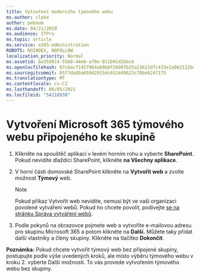 ```yaml
---
title: Vytvoření moderního týmového webu
ms.author: clake
author: pebaum
ms.date: 04/21/2020
ms.audience: ITPro
ms.topic: article
ms.service: o365-administration
ROBOTS: NOINDEX, NOFOLLOW
localization_priority: Normal
ms.assetid: ba35d814-55b8-44e6-a70e-011b91d2bbcb
ms.openlocfilehash: 07c6acf1457964ab9b8f26007b25a23621dfc433e1a062122bd67039d793e350
ms.sourcegitcommit: b5f7da89a650d2915dc652449623c78be6247175
ms.translationtype: MT
ms.contentlocale: cs-CZ
ms.lasthandoff: 08/05/2021
ms.locfileid: "54118938"
---
```

# <a name="create-a-microsoft-365-group-connected-team-site"></a>Vytvoření Microsoft 365 týmového webu připojeného ke skupině

1. Klikněte na spouštěč aplikací v levém horním rohu a vyberte **SharePoint**. Pokud nevidíte dlaždici SharePoint, klikněte **na Všechny aplikace**.
    
2. V horní části domovské SharePoint klikněte na **Vytvořit web** a zvolte možnost **Týmový** web. 
    
    > [!NOTE]
    > Pokud příkaz Vytvořit web nevidíte, nemusí být ve vaší organizaci povolené vytváření webů. Pokud ho chcete povolit, podívejte [se na stránku Správa vytváření webů](https://go.microsoft.com/fwlink/?linkid=2009644). 
  
3. Podle pokynů na obrazovce pojmete web a vytvoříte e-mailovou adresu pro skupinu Microsoft 365 a potom klikněte na **Další.** Můžete taky přidat další vlastníky a členy skupiny. Klikněte na tlačítko **Dokončit**.
  
 **Poznámka:** Pokud chcete vytvořit týmový web bez připojené skupiny, postupujte podle výše uvedených kroků, ale místo výběru týmového webu v kroku 2. vyberte Další možnosti. To vás provede vytvořením týmového webu bez skupiny. 
    

